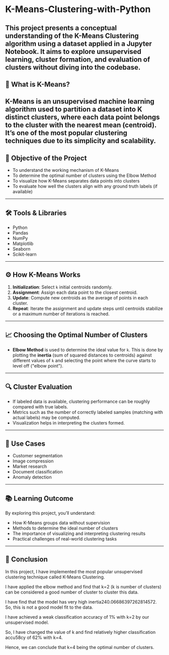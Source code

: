 # K-Means-Clustering-with-Python
This project presents a conceptual understanding of the **K-Means Clustering** algorithm using a dataset applied in a Jupyter Notebook. It aims to explore unsupervised learning, cluster formation, and evaluation of clusters without diving into the codebase.
---
## 🧠 What is K-Means?

**K-Means** is an unsupervised machine learning algorithm used to partition a dataset into **K distinct clusters**, where each data point belongs to the cluster with the nearest mean (centroid). It’s one of the most popular clustering techniques due to its simplicity and scalability.
---
## 📌 Objective of the Project

- To understand the working mechanism of K-Means
- To determine the optimal number of clusters using the Elbow Method
- To visualize how K-Means separates data points into clusters
- To evaluate how well the clusters align with any ground truth labels (if available)
---
## 🛠 Tools & Libraries

- Python
- Pandas
- NumPy
- Matplotlib
- Seaborn
- Scikit-learn
---

## ⚙️ How K-Means Works

1. **Initialization**: Select `k` initial centroids randomly.
2. **Assignment**: Assign each data point to the closest centroid.
3. **Update**: Compute new centroids as the average of points in each cluster.
4. **Repeat**: Iterate the assignment and update steps until centroids stabilize or a maximum number of iterations is reached.

---

## 📈 Choosing the Optimal Number of Clusters

- **Elbow Method** is used to determine the ideal value for `k`. This is done by plotting the **inertia** (sum of squared distances to centroids) against different values of `k` and selecting the point where the curve starts to level off ("elbow point").

---

## 🔍 Cluster Evaluation

- If labeled data is available, clustering performance can be roughly compared with true labels.
- Metrics such as the number of correctly labeled samples (matching with actual labels) may be computed.
- Visualization helps in interpreting the clusters formed.
---

## 🧪 Use Cases

- Customer segmentation
- Image compression
- Market research
- Document classification
- Anomaly detection

---

## 📚 Learning Outcome

By exploring this project, you’ll understand:
- How K-Means groups data without supervision
- Methods to determine the ideal number of clusters
- The importance of visualizing and interpreting clustering results
- Practical challenges of real-world clustering tasks


---

## 📝 Conclusion
In this project, I have implemented the most popular unsupervised clustering technique called K-Means Clustering.

I have applied the elbow method and find that k=2 (k is number of clusters) can be considered a good number of cluster to cluster this data.

I have find that the model has very high inertia240.06686397262814572. So, this is not a good model fit to the data.

I have achieved a weak classification accuracy of 1% with k=2 by our unsupervised model.

So, I have changed the value of k and find relatively higher classification accu58cy of 62% with k=4.

Hence, we can conclude that k=4 being the optimal number of clusters.


